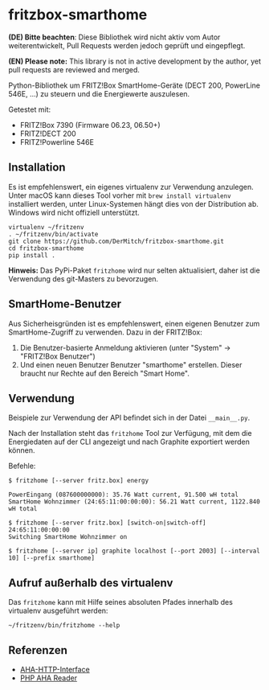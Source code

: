 fritzbox-smarthome
==================

**(DE) Bitte beachten**: Diese Bibliothek wird nicht aktiv vom Autor weiterentwickelt, Pull Requests werden jedoch geprüft und eingepflegt.

**(EN) Please note:** This library is not in active development by the author, yet pull requests are reviewed and merged.

Python-Bibliothek um FRITZ!Box SmartHome-Geräte (DECT 200, PowerLine 546E, ...) zu steuern und die Energiewerte auszulesen.

Getestet mit:

* FRITZ!Box 7390 (Firmware 06.23, 06.50+)
* FRITZ!DECT 200
* FRITZ!Powerline 546E

Installation
------------

Es ist empfehlenswert, ein eigenes virtualenv zur Verwendung anzulegen. Unter macOS kann dieses Tool vorher mit `brew install virtualenv` installiert werden, unter Linux-Systemen hängt dies von der Distribution ab. Windows wird nicht offiziell unterstützt.

```
virtualenv ~/fritzenv
. ~/fritzenv/bin/activate
git clone https://github.com/DerMitch/fritzbox-smarthome.git
cd fritzbox-smarthome
pip install .
```

**Hinweis:** Das PyPi-Paket `fritzhome` wird nur selten aktualisiert, daher ist die Verwendung des git-Masters zu bevorzugen.

SmartHome-Benutzer
------------------

Aus Sicherheisgründen ist es empfehlenswert, einen eigenen Benutzer zum SmartHome-Zugriff zu verwenden. Dazu in der FRITZ!Box:

1. Die Benutzer-basierte Anmeldung aktivieren (unter "System" -> "FRITZ!Box Benutzer")
2. Und einen neuen Benutzer Benutzer "smarthome" erstellen. Dieser braucht nur Rechte auf den Bereich "Smart Home".


Verwendung
----------

Beispiele zur Verwendung der API befindet sich in der Datei `__main__.py`.

Nach der Installation steht das `fritzhome` Tool zur Verfügung, mit dem die Energiedaten auf der CLI angezeigt und nach Graphite exportiert werden können.

Befehle:

```
$ fritzhome [--server fritz.box] energy

PowerEingang (087600000000): 35.76 Watt current, 91.500 wH total
SmartHome Wohnzimmer (24:65:11:00:00:00): 56.21 Watt current, 1122.840 wH total
```

```
$ fritzhome [--server fritz.box] [switch-on|switch-off] 24:65:11:00:00:00
Switching SmartHome Wohnzimmer on
```

```
$ fritzhome [--server ip] graphite localhost [--port 2003] [--interval 10] [--prefix smarthome]
```

Aufruf außerhalb des virtualenv
-------------------------------

Das `fritzhome` kann mit Hilfe seines absoluten Pfades innerhalb des virtualenv ausgeführt werden:

```
~/fritzenv/bin/fritzhome --help
```

Referenzen
----------

* [AHA-HTTP-Interface](https://avm.de/fileadmin/user_upload/Global/Service/Schnittstellen/AHA-HTTP-Interface.pdf)
* [PHP AHA Reader](http://www.tdressler.net/ipsymcon/download/fritz_aha_reader2.phps)
